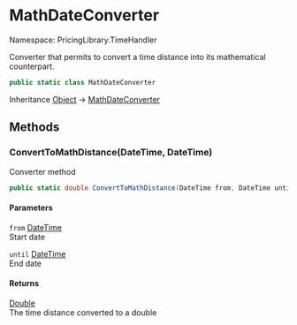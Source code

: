 # MathDateConverter

Namespace: PricingLibrary.TimeHandler

Converter that permits to convert a time distance into its mathematical counterpart.

```csharp
public static class MathDateConverter
```

Inheritance [Object](https://docs.microsoft.com/en-us/dotnet/api/system.object) → [MathDateConverter](./pricinglibrary.timehandler.mathdateconverter.md)

## Methods

### **ConvertToMathDistance(DateTime, DateTime)**

Converter method

```csharp
public static double ConvertToMathDistance(DateTime from, DateTime until)
```

#### Parameters

`from` [DateTime](https://docs.microsoft.com/en-us/dotnet/api/system.datetime)<br>
Start date

`until` [DateTime](https://docs.microsoft.com/en-us/dotnet/api/system.datetime)<br>
End date

#### Returns

[Double](https://docs.microsoft.com/en-us/dotnet/api/system.double)<br>
The time distance converted to a double
